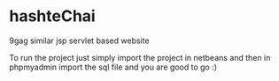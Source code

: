 # hashteChai
9gag similar jsp servlet based website

To run the project just simply import the project in netbeans and then in phpmyadmin import the sql file and you are good to go :)

